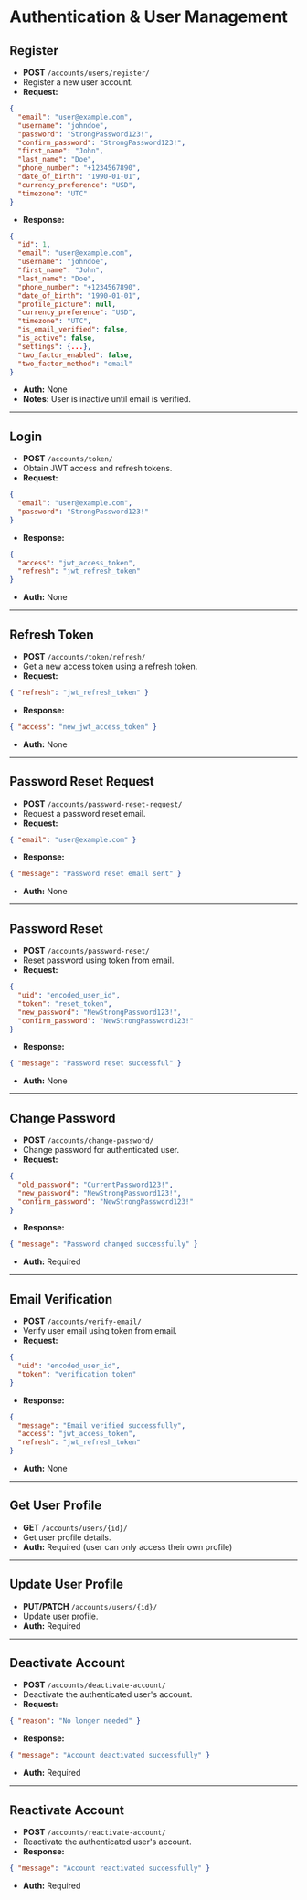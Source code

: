 # Authentication & User Management

## Register
- **POST** `/accounts/users/register/`
- Register a new user account.
- **Request:**
```json
{
  "email": "user@example.com",
  "username": "johndoe",
  "password": "StrongPassword123!",
  "confirm_password": "StrongPassword123!",
  "first_name": "John",
  "last_name": "Doe",
  "phone_number": "+1234567890",
  "date_of_birth": "1990-01-01",
  "currency_preference": "USD",
  "timezone": "UTC"
}
```
- **Response:**
```json
{
  "id": 1,
  "email": "user@example.com",
  "username": "johndoe",
  "first_name": "John",
  "last_name": "Doe",
  "phone_number": "+1234567890",
  "date_of_birth": "1990-01-01",
  "profile_picture": null,
  "currency_preference": "USD",
  "timezone": "UTC",
  "is_email_verified": false,
  "is_active": false,
  "settings": {...},
  "two_factor_enabled": false,
  "two_factor_method": "email"
}
```
- **Auth:** None
- **Notes:** User is inactive until email is verified.

---

## Login
- **POST** `/accounts/token/`
- Obtain JWT access and refresh tokens.
- **Request:**
```json
{
  "email": "user@example.com",
  "password": "StrongPassword123!"
}
```
- **Response:**
```json
{
  "access": "jwt_access_token",
  "refresh": "jwt_refresh_token"
}
```
- **Auth:** None

---

## Refresh Token
- **POST** `/accounts/token/refresh/`
- Get a new access token using a refresh token.
- **Request:**
```json
{ "refresh": "jwt_refresh_token" }
```
- **Response:**
```json
{ "access": "new_jwt_access_token" }
```
- **Auth:** None

---

## Password Reset Request
- **POST** `/accounts/password-reset-request/`
- Request a password reset email.
- **Request:**
```json
{ "email": "user@example.com" }
```
- **Response:**
```json
{ "message": "Password reset email sent" }
```
- **Auth:** None

---

## Password Reset
- **POST** `/accounts/password-reset/`
- Reset password using token from email.
- **Request:**
```json
{
  "uid": "encoded_user_id",
  "token": "reset_token",
  "new_password": "NewStrongPassword123!",
  "confirm_password": "NewStrongPassword123!"
}
```
- **Response:**
```json
{ "message": "Password reset successful" }
```
- **Auth:** None

---

## Change Password
- **POST** `/accounts/change-password/`
- Change password for authenticated user.
- **Request:**
```json
{
  "old_password": "CurrentPassword123!",
  "new_password": "NewStrongPassword123!",
  "confirm_password": "NewStrongPassword123!"
}
```
- **Response:**
```json
{ "message": "Password changed successfully" }
```
- **Auth:** Required

---

## Email Verification
- **POST** `/accounts/verify-email/`
- Verify user email using token from email.
- **Request:**
```json
{
  "uid": "encoded_user_id",
  "token": "verification_token"
}
```
- **Response:**
```json
{
  "message": "Email verified successfully",
  "access": "jwt_access_token",
  "refresh": "jwt_refresh_token"
}
```
- **Auth:** None

---

## Get User Profile
- **GET** `/accounts/users/{id}/`
- Get user profile details.
- **Auth:** Required (user can only access their own profile)

---

## Update User Profile
- **PUT/PATCH** `/accounts/users/{id}/`
- Update user profile.
- **Auth:** Required

---

## Deactivate Account
- **POST** `/accounts/deactivate-account/`
- Deactivate the authenticated user's account.
- **Request:**
```json
{ "reason": "No longer needed" }
```
- **Response:**
```json
{ "message": "Account deactivated successfully" }
```
- **Auth:** Required

---

## Reactivate Account
- **POST** `/accounts/reactivate-account/`
- Reactivate the authenticated user's account.
- **Response:**
```json
{ "message": "Account reactivated successfully" }
```
- **Auth:** Required 